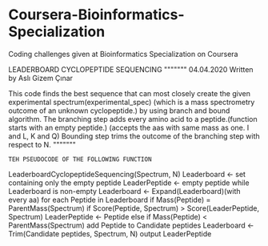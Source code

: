# Coursera-Bioinformatics-Specialization
Coding challenges given at Bioinformatics Specialization on Coursera

LEADERBOARD CYCLOPEPTIDE SEQUENCING
"""""""
04.04.2020
Written by Aslı Gizem Çınar

This code finds the best sequence that can most closely create the given experimental spectrum(experimental_spec)
(which is a mass spectrometry outcome of an unknown cyclopeptide.) by using branch and bound algorithm.
The branching step adds every amino acid to a peptide.(function starts with an empty peptide.)
(accepts the aas with same mass as one. I and L, K and Q)
Bounding step trims the outcome of the branching step with respect to N.
"""""""

    TEH PSEUDOCODE OF THE FOLLOWING FUNCTION
LeaderboardCyclopeptideSequencing(Spectrum, N)
        Leaderboard ← set containing only the empty peptide
        LeaderPeptide ← empty peptide
        while Leaderboard is non-empty
            Leaderboard ← Expand(Leaderboard)(with every aa)
                for each Peptide in Leaderboard
                    if Mass(Peptide) = ParentMass(Spectrum)
                        if Score(Peptide, Spectrum) > Score(LeaderPeptide, Spectrum)
                            LeaderPeptide ← Peptide
                    else if Mass(Peptide) < ParentMass(Spectrum)
                        add Peptide to Candidate peptides
            Leaderboard ← Trim(Candidate peptides, Spectrum, N)
        output LeaderPeptide


